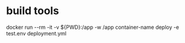 # build tools

docker run --rm -it -v ${PWD}:/app -w /app container-name deploy -e test.env deployment.yml